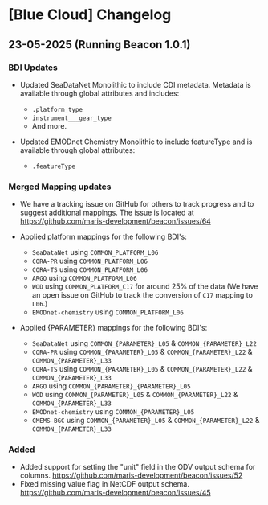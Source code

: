 # [Blue Cloud] Changelog

## 23-05-2025 (Running Beacon 1.0.1)

### BDI Updates

- Updated SeaDataNet Monolithic to include CDI metadata. Metadata is available through global attributes and includes:
  - `.platform_type`
  - `instrument___gear_type`
  - And more.

- Updated EMODnet Chemistry Monolithic to include featureType and is available through global attributes:
  - `.featureType`

### Merged Mapping updates

- We have a tracking issue on GitHub for others to track progress and to suggest additional mappings. The issue is located at https://github.com/maris-development/beacon/issues/64

- Applied platform mappings for the following BDI's:
  - `SeaDataNet` using `COMMON_PLATFORM_L06`
  - `CORA-PR` using `COMMON_PLATFORM_L06`
  - `CORA-TS` using `COMMON_PLATFORM_L06`
  - `ARGO` using `COMMON_PLATFORM_L06`
  - `WOD` using `COMMON_PLATFORM_C17` for around 25% of the data (We have an open issue on GitHub to track the conversion of `C17` mapping to `L06`.)
  - `EMODnet-chemistry` using `COMMON_PLATFORM_L06`

- Applied {PARAMETER} mappings for the following BDI's:
  - `SeaDataNet` using `COMMON_{PARAMETER}_L05` & `COMMON_{PARAMETER}_L22`
  - `CORA-PR` using `COMMON_{PARAMETER}_L05` & `COMMON_{PARAMETER}_L22` & `COMMON_{PARAMETER}_L33`
  - `CORA-TS` using `COMMON_{PARAMETER}_L05` & `COMMON_{PARAMETER}_L22` & `COMMON_{PARAMETER}_L33`
  - `ARGO` using `COMMON_{PARAMETER}_{PARAMETER}_L05`
  - `WOD` using `COMMON_{PARAMETER}_L05` & `COMMON_{PARAMETER}_L22` & `COMMON_{PARAMETER}_L33`
  - `EMODnet-chemistry` using `COMMON_{PARAMETER}_L05`
  - `CMEMS-BGC` using `COMMON_{PARAMETER}_L05` & `COMMON_{PARAMETER}_L22` & `COMMON_{PARAMETER}_L33`

### Added

- Added support for setting the "unit" field in the ODV output schema for columns. https://github.com/maris-development/beacon/issues/52
- Fixed missing value flag in NetCDF output schema. https://github.com/maris-development/beacon/issues/45